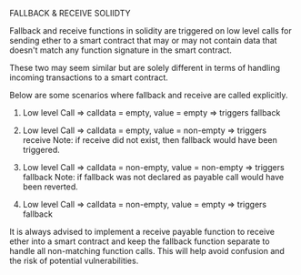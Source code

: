 FALLBACK & RECEIVE SOLIIDTY

Fallback and receive functions in solidity are triggered on low level calls for sending ether to a smart contract that may or may not contain data that doesn't match
any function signature in the smart contract.

These two may seem similar but are solely different in terms of handling incoming transactions to a smart contract.

Below are some scenarios where fallback and receive are called explicitly.

1. Low level Call ⇒ calldata = empty, value = empty ⇒ triggers fallback

2. Low level Call ⇒ calldata = empty, value = non-empty ⇒ triggers receive 
Note: if receive did not exist, then fallback would have been triggered.

3. Low level Call ⇒ calldata = non-empty, value = non-empty ⇒ triggers fallback 
Note: if fallback was not declared as payable call would have been reverted.

4. Low level Call ⇒ calldata = non-empty, value = empty ⇒ triggers fallback

It is always advised to implement a receive payable function to receive ether into a smart contract and keep the fallback function separate to handle all non-matching
function calls. This will help avoid confusion and the risk of potential vulnerabilities.
